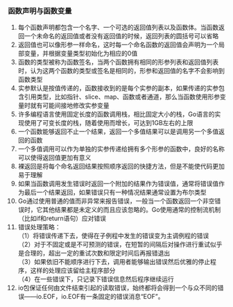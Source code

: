 ### 函数声明与函数变量
1. 每个函数声明都包含一个名字、一个可选的返回值列表以及函数体。当函数返回一个未命名的返回值或者没有返回值的时候，返回列表的圆括号可以省略
2. 返回值也可以像形参一样命名，这时每一个命名函数的返回值会声明为一个局部变量，并根据变量类型初始化为相应的0值
3. 函数的类型被称为函数签名，当两个函数拥有相同的形参列表和返回值列表时，认为这两个函数的类型或签名是相同的，形参和返回值的名字不会影响到函数类型
4.  实参默认是按值传递的，函数接收到的是每个实参的副本，如果传递的实参包含引用类型，比如指针、slice、map、函数或者通道，那么当函数使用形参变量时就有可能间接地修改实参变量
5. 许多编程语言使用固定长度的函数调用栈，相比固定大小的栈，Go语言的实现使用了可变长度的栈，随着使用而增长，可达到1GB左右的上限
6. 一个函数能够返回不止一个结果，返回一个多值结果可以是调用另一个多值返回的函数
7. 一个多值调用可以作为单独的实参传递给拥有多个形参的函数中，良好的名称可以使得返回值更加有意义
8. 裸返回是将每个命名返回结果按照顺序返回的快捷方法，但是不能使代码更加易于理解
9. 如果当函数调用发生错误时返回一个附加的结果作为错误值，通常将错误值作为最后一个结果返回，如果错误只有一种情况结果通常设置为布尔类型
10. Go通过使用普通的值而非异常来报告错误，一般当一个函数返回一个非空错误时，它其他结果都是未定义的而且应该忽略的。Go使用通常的控制流机制（比如if和return语句）应对错误
11. 错误处理策略：  
（1）将错误传递下去，使得在子例程中发生的错误变为主调例程的错误  
（2）对于不固定或是不可预测的错误，在短暂的间隔后对操作进行重试似乎是合理的，超出一定的重试次数和限定时间后再报错退出  
（3）如果依旧不能顺序进行下去，调用者能够输出错误然后优雅的停止程序，这样的处理应该留给主程序部分  
（4）在一些错误下，只记录下错误信息然后程序继续运行
12. io包保证任何由文件结束引起的读取错误，始终都将会得到一个与众不同的错误——io.EOF，io.EOF有一条固定的错误消息“EOF”。